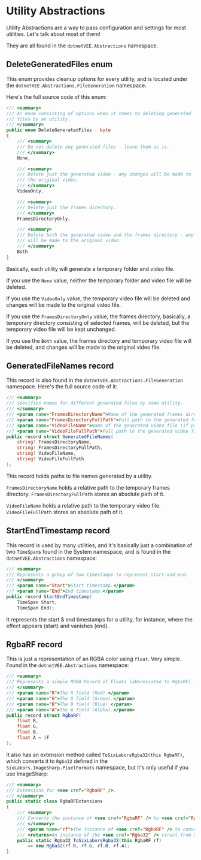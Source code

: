 # Utility Abstractions
Utility Abstractions are a way to pass configuration and settings for most utilities. Let's talk about most of them!

They are all found in the `dotnetVEE.Abstractions` namespace.

## DeleteGeneratedFiles enum
This enum provides cleanup options for every utility, and is located under the `dotnetVEE.Abstractions.FileGeneration` namespace.

Here's the full source code of this enum:
```cs
/// <summary>
/// An enum consisting of options when it comes to deleting generated
/// files by an utility.
/// </summary>
public enum DeleteGeneratedFiles : byte
{
    /// <summary>
    /// Do not delete any generated files - leave them as is.
    /// </summary>
    None,

    /// <summary>
    /// Delete just the generated video - any changes will be made to
    /// the original video.
    /// </summary>
    VideoOnly,

    /// <summary>
    /// Delete just the frames directory.
    /// </summary>
    FramesDirectoryOnly,

    /// <summary>
    /// Delete both the generated video and the frames directory - any changes
    /// will be made to the original video.
    /// </summary>
    Both
}
```

Basically, each utility will generate a temporary folder and video file.

If you use the `None` value, neither the temporary folder and video file will be deleted.

If you use the `VideoOnly` value, the temporary video file will be deleted and changes will be made to the original video file.

If you use the `FramesDirectoryOnly` value, the frames directory, basically, a temporary directory consisting of selected frames, will be deleted, but the temporary video file will be kept unchanged.

If you use the `Both` value, the frames directory and temporary video file will be deleted, and changes will be made to the original video file.

## GeneratedFileNames record
This record is also found in the `dotnetVEE.Abstractions.FileGeneration` namespace. Here's the full source code of it:
```cs
/// <summary>
/// Specifies names for different generated files by some utility.
/// </summary>
/// <param name="FramesDirectoryName">Name of the generated frames directory (if present).</param>
/// <param name="FramesDirectoryFullPath">Full path to the generated frames directory (if present).</param>
/// <param name="VideoFileName">Name of the generated video file (if present).</param>
/// <param name="VideoFileFullPath">Full path to the generated video file (if present).</param>
public record struct GeneratedFileNames(
    string? FramesDirectoryName,
    string? FramesDirectoryFullPath,
    string? VideoFileName,
    string? VideoFileFullPath
);
```

This record holds paths to file names generated by a utility.

`FramesDirectoryName` holds a relative path to the temporary frames directory. `FramesDirectoryFullPath` stores an absolute path of it.

`VideoFileName` holds a relative path to the temporary video file. `VideoFileFullPath` stores an absolute path of it.

## StartEndTimestamp record
This record is used by many utilities, and it's basically just a combination of two `TimeSpan`s found in the System namespace, and is found in the `dotnetVEE.Abstractions` namespace:
```cs
/// <summary>
/// Represents a group of two timestamps to represent start-and-end.
/// </summary>
/// <param name="Start">Start timestamp.</param>
/// <param name="End">End timestamp.</param>
public record StartEndTimestamp(
    TimeSpan Start,
    TimeSpan End);
```
It represents the start &amp; end timestamps for a utility, for instance, where the effect appears (start) and vanishes (end).

## RgbaRF record
This is just a representation of an RGBA color using `float`. Very simple. Found in the `dotnetVEE.Abstractions` namespace:
```cs
/// <summary>
/// Represents a simple RGBA Record of Floats (abbreviated to RgbaRF).
/// </summary>
/// <param name="R">The R field (Red).</param>
/// <param name="G">The G field (Green).</param>
/// <param name="B">The B field (Blue).</param>
/// <param name="A">The A field (Alpha).</param>
public record struct RgbaRF(
    float R,
    float G,
    float B,
    float A = 1F
);
```
It also has an extension method called `ToSixLaborsRgba32(this RgbaRF)`, which converts it to `Rgba32` defined in the `SixLabors.ImageSharp.PixelFormats` namespace, but it's only useful if you use ImageSharp:
```cs
/// <summary>
/// Extensions for <see cref="RgbaRF" />.
/// </summary>
public static class RgbaRFExtensions
{
    /// <summary>
    /// Converts the instance of <see cref="RgbaRF" /> to <see cref="Rgba32" />.
    /// </summary>
    /// <param name="rf">The instance of <see cref="RgbaRF" /> to convert.</param>
    /// <returns>An instance of the <see cref="Rgba32" /> struct from SixLabors.ImageSharp, converted from <see cref="RgbaRF" />.</returns>
    public static Rgba32 ToSixLaborsRgba32(this RgbaRF rf)
        => new Rgba32(rf.R, rf.G, rf.B, rf.A);
}
```
